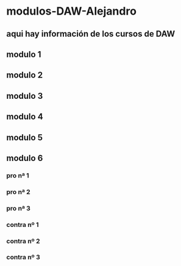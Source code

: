 # modulos-DAW-Alejandro

## aqui hay información de los cursos de DAW

## modulo 1

## modulo 2

## modulo 3

## modulo 4

## modulo 5

## modulo 6

### pro nª 1

### pro nª 2

### pro nª 3

### contra nº 1

### contra nº 2

### contra nº 3

